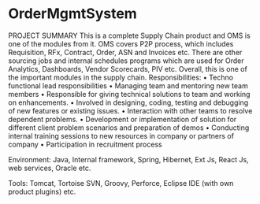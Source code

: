 # OrderMgmtSystem
PROJECT SUMMARY 
This is a complete Supply Chain product and OMS is one of the modules from it. OMS covers P2P process, which includes Requisition, RFx, Contract, Order, ASN and Invoices etc. There are other sourcing jobs and internal schedules programs which are used for Order Analytics, Dashboards, Vendor Scorecards, PIV etc. Overall, this is one of the important modules in the supply chain.
Responsibilities: 
•	Techno functional lead responsibilities
•	Managing team and mentoring new team members
•	Responsible for giving technical solutions to team and working on enhancements.
•	Involved in designing, coding, testing and debugging of new features or existing issues.
•	Interaction with other teams to resolve dependent problems.
•	Development or implementation of solution for different client problem scenarios and preparation of demos 
•	Conducting internal training sessions to new resources in company or partners of company
•	 Participation in recruitment process

Environment: Java, Internal framework, Spring, Hibernet, Ext Js, React Js, web services, Oracle etc.

Tools: Tomcat, Tortoise SVN, Groovy, Perforce, Eclipse IDE (with own product plugins) etc.
